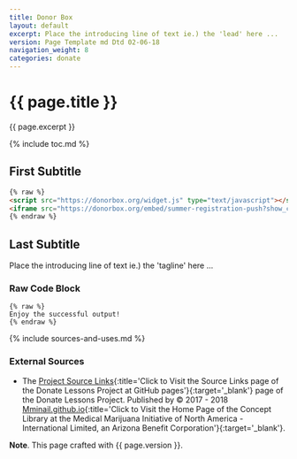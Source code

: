 ```yaml
---
title: Donor Box
layout: default
excerpt: Place the introducing line of text ie.) the 'lead' here ...
version: Page Template md Dtd 02-06-18
navigation_weight: 8
categories: donate
---
```

# {{ page.title }}

{{ page.excerpt }}

{% include toc.md %}

## First Subtitle

```html
{% raw %}
<script src="https://donorbox.org/widget.js" type="text/javascript"></script>
<iframe src="https://donorbox.org/embed/summer-registration-push?show_content=true" height="685px" width="100%" style="max-width:100%; min-width:100%; max-height:none!important" seamless="seamless" id="dbox-form-embed" name="donorbox" frameborder="0" scrolling="no"></iframe>
{% endraw %}
```

## Last Subtitle

Place the introducing line of text ie.) the 'tagline' here ...

### Raw Code Block

```liquid
{% raw %}
Enjoy the successful output!
{% endraw %}
```

{% include sources-and-uses.md %}

### External Sources

- The [Project Source Links](https://mminail.github.io/Donate/Source-Donate-Links.htm){:title='Click to Visit the Source Links page of the Donate Lessons Project at GitHub pages'}{:target='_blank'} page of the Donate Lessons Project. Published by © 2017 - 2018 [Mminail.github.io](https://mminail.github.io/){:title='Click to Visit the Home Page of the Concept Library at the Medical Marijuana Initiative of North America - International Limited, an Arizona Benefit Corporation'}{:target='_blank'}.

**Note**. This page crafted with {{ page.version }}.
